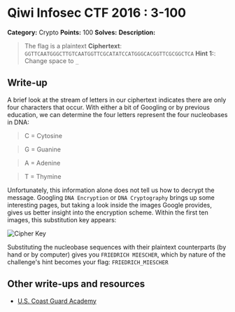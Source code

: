 # Qiwi Infosec CTF 2016 : 3-100

**Category:** Crypto
**Points:** 100
**Solves:**
**Description:**

> The flag is a plaintext
> **Ciphertext**: `GGTTCAATGGGCTTGTCAATGGTTCGCATATCCATGGGCACGGTTCGCGGCTCA`
> **Hint 1:**: Change space to `_`

## Write-up

A brief look at the stream of letters in our ciphertext indicates there are only four characters that occur. With either a bit of Googling or by previous education, we can determine the four letters represent the four nucleobases in DNA:

> C = Cytosine

> G = Guanine

> A = Adenine

> T = Thymine

Unfortunately, this information alone does not tell us how to decrypt the message. Googling `DNA Encryption` or `DNA Cryptography` brings up some interesting pages, but taking a look inside the images Google provides, gives us better insight into the encryption scheme. Within the first ten images, this substitution key appears:

![Cipher Key](http://www.polestarltd.com/ttg/isspeeches/051403/slide14.jpg)

Substituting the nucleobase sequences with their plaintext counterparts (by hand or by computer) gives you `FRIEDRICH MIESCHER`, which by nature of the challenge's hint becomes your flag: `FRIEDRICH_MIESCHER`

## Other write-ups and resources

* [U.S. Coast Guard Academy](https://github.com/USCGA/writeups/tree/master/online_ctfs/qiwi_infosec_ctf_2016/crypto_100_3_COMPLETE)
